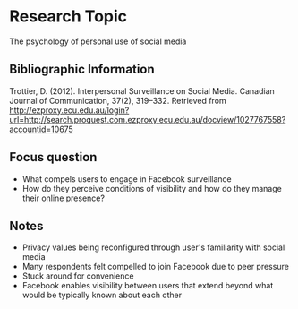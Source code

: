 # Research Topic

The psychology of personal use of social media

## Bibliographic Information

Trottier, D. (2012). Interpersonal Surveillance on Social Media. Canadian Journal of Communication, 37(2), 319–332. Retrieved from http://ezproxy.ecu.edu.au/login?url=http://search.proquest.com.ezproxy.ecu.edu.au/docview/1027767558?accountid=10675

## Focus question

- What compels users to engage in Facebook surveillance
- How do they perceive conditions of visibility and how do they manage their online presence?

## Notes

- Privacy values being reconfigured through user's familiarity with social media
- Many respondents felt compelled to join Facebook due to peer pressure
- Stuck around for convenience
- Facebook enables visibility between users that extend beyond what would be typically known about each other

